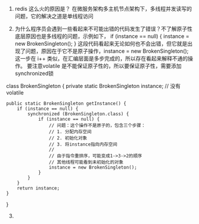 1. redis 这么火的原因是？
在微服务架构多主机节点架构下，多线程并发读写的问题，它的解决之道是单线程访问

2. 为什么程序员会遇到一些看起来不可能出错的代码发生了错误？不了解原子性
底层原因也是多线程的问题，示例如下， 
      if (instance == null) {
          instance = new BrokenSingleton();
      }
这段代码看起来无论如何也不会出错，但它就是出现了问题，原因在于它不是原子操作，instance = new BrokenSingleton(); 这一步在 i++ 类似，在汇编层面是多步完成的，所以存在看起来解释不通的操作。
要注意volatile 是不能保证原子性的，所以要保证原子性，需要添加synchronized锁

class BrokenSingleton {
    private static BrokenSingleton instance; // 没有volatile
    
    public static BrokenSingleton getInstance() {
        if (instance == null) {
            synchronized (BrokenSingleton.class) {
                if (instance == null) {
                    // 问题：这个操作不是原子的，包含三个步骤：
                    // 1. 分配内存空间
                    // 2. 初始化对象
                    // 3. 将instance指向内存空间
                    // 
                    // 由于指令重排序，可能变成1->3->2的顺序
                    // 其他线程可能看到未初始化的对象
                    instance = new BrokenSingleton();
                }
            }
        }
        return instance;
    }
}

3. 